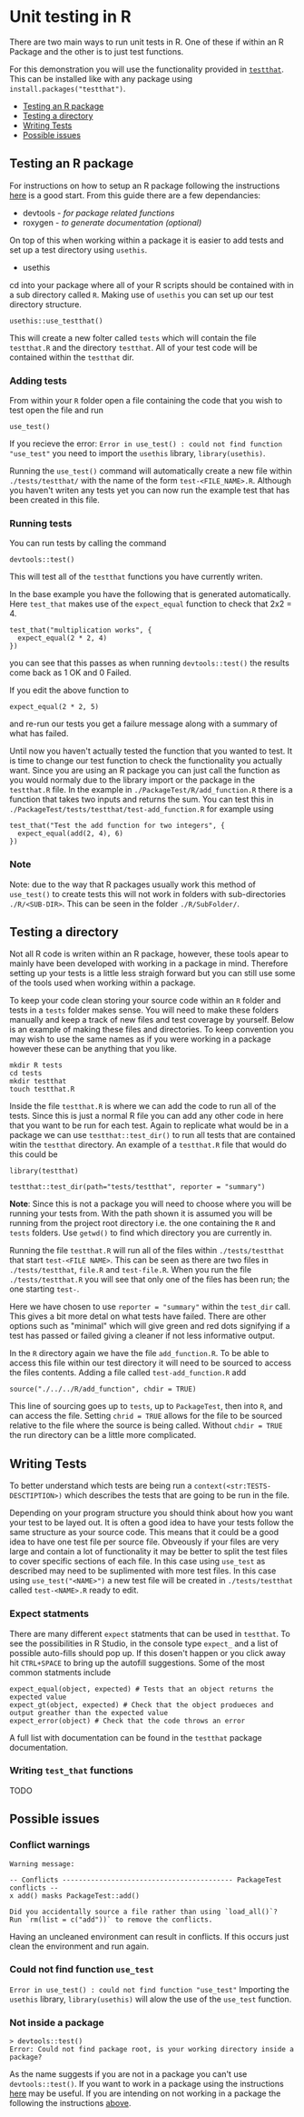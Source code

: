 # Unit testing in R

There are two main ways to run unit tests in R. One of these if within an R Package and the other is to just
test functions. 

For this demonstration you will use the functionality provided in [`testthat`](https://r-pkgs.org/tests.html). This can be installed like with any
package using ```install.packages("testthat")```.

- [Testing an R package](#testing-an-r-package)
- [Testing a directory](#testing-a-directory) 
- [Writing Tests](#writing-tests)
- [Possible issues](#possible-issues)

## Testing an R package

For instructions on how to setup an R package following the instructions [here](https://tinyheero.github.io/jekyll/update/2015/07/26/making-your-first-R-package.html) is a good start.
From this guide there are a few dependancies:
- devtools - *for package related functions*
- roxygen - *to generate documentation (optional)*

On top of this when working within a package it is easier to add tests and set up a test directory using `usethis`.
- usethis 

cd into your package where all of your R scripts should be contained with in a sub directory called `R`. Making use
of `usethis` you can set up our test directory structure. 
```
usethis::use_testthat()
```

This will create a new folter called `tests` which will contain the file `testthat.R` and the directory `testthat`.
All of your test code will be contained within the `testthat` dir. 

### Adding tests 

From within your `R` folder open a file containing the code that you wish to test open the file and run 
```
use_test()
```
If you recieve the error: `Error in use_test() : could not find function "use_test"` you need to import the `usethis`
library, `library(usethis)`.

Running the `use_test()` command will automatically create a new file within `./tests/testthat/` with the name of 
the form `test-<FILE_NAME>.R`. Although you haven't writen any tests yet you can now run the example test that has been 
created in this file. 

### Running tests

You can run tests by calling the command 
```
devtools::test()
```
This will test all of the `testthat` functions you have currently writen.

In the base example you have the following that is generated automatically. Here `test_that` makes use of the 
`expect_equal` function to check that 2x2 = 4. 
```
test_that("multiplication works", {
  expect_equal(2 * 2, 4)
})
```

you can see that this passes as when running `devtools::test()` the results come back as 1 OK and 0 Failed.

If you edit the above function to 
```
expect_equal(2 * 2, 5)
```
and re-run our tests you get a failure message along with a summary of what has failed.

Until now you haven't actually tested the function that you wanted to test. It is time to change our test 
function to check the functionality you actually want. Since you are using an R package you can just call the 
function as you would normaly due to the library import or the package in the `testthat.R` file. In the example 
in `./PackageTest/R/add_function.R` there is a function that takes two inputs and returns the sum. You can test 
this in `./PackageTest/tests/testthat/test-add_function.R` for example using
```
test_that("Test the add function for two integers", {
  expect_equal(add(2, 4), 6)
})
```

### Note

Note: due to the way that R packages usually work this method of `use_test()` to create tests this will not work
in folders with sub-directories `./R/<SUB-DIR>`. This can be seen in the folder `./R/SubFolder/`.

## Testing a directory

Not all R code is writen within an R package, however, these tools apear to mainly have been developed with working 
in a package in mind. Therefore setting up your tests is a little less straigh forward but you can still use some 
of the tools used when working within a package.

To keep your code clean storing your source code within an `R` folder and tests in a `tests` folder makes sense.
You will need to make these folders manually and keep a track of new files and test coverage by yourself.
Below is an example of making these files and directories. To keep convention you may wish to use the same names
as if you were working in a package however these can be anything that you like.
```
mkdir R tests
cd tests
mkdir testthat
touch testthat.R
```
Inside the file `testthat.R` is where we can add the code to run all of the tests. Since this is just a normal
R file you can add any other code in here that you want to be run for each test.
Again to replicate what would be in a package we can use `testthat::test_dir()` to run all tests that are contained
witin the `testthat` directory. An example of a `testthat.R` file that would do this could be
```
library(testthat)

testthat::test_dir(path="tests/testthat", reporter = "summary")
```
**Note**: Since this is not a package you will need to choose where you will be running your tests from. With 
the path shown it is assumed you will be running from the project root directory i.e. the one containing the `R` 
and `tests` folders. Use `getwd()` to find which directory you are currently in.

Running the file `testthat.R` will run all of the files within `./tests/testthat` that start `test-<FILE NAME>`.
This can be seen as there are two files in `./tests/testthat`, `file.R` and `test-file.R`. When you run the file 
`./tests/testthat.R` you will see that only one of the files has been run; the one starting `test-`. 

Here we have chosen to use `reporter = "summary"` within the `test_dir` call. This gives a bit more detal on 
what tests have failed. There are other options such as "minimal" which will give green and red dots signifying
if a test has passed or failed giving a cleaner if not less informative output.

In the `R` directory again we have the file `add_function.R`. To be able to access this file within our test 
directory it will need to be sourced to access the files contents. Adding a file called `test-add_function.R` add
```
source("./../../R/add_function", chdir = TRUE) 
```
This line of sourcing goes up to `tests`, up to `PackageTest`, then into `R`, and can access the file. Setting `chrid = TRUE` allows for the file to be sourced relative to the file where the source is being called. Without `chdir = TRUE` the run directory can be a little more complicated.

## Writing Tests

To better understand which tests are being run a `context(<str:TESTS-DESCTIPTION>)` which describes the tests that are going to be run in the file.

Depending on your program structure you should think about how you want your test to be layed out. It is often a good
idea to have your tests follow the same structure as your source code. This means that it could be a good idea to have
one test file per source file. Obveously if your files are very large and contain a lot of functionality it may be 
better to split the test files to cover specific sections of each file. In this case using `use_test` as described may
need to be suplimented with more test files. In this case using `use_test("<NAME>")` a new test file will be created in 
`./tests/testthat` called `test-<NAME>.R` ready to edit.

### Expect statments

There are many different `expect` statments that can be used in `testthat`. To see the possibilities in R Studio, in
the console type `expect_` and a list of possible auto-fills should pop up. If this dosen't happen or you click away
hit `CTRL+SPACE` to bring up the autofill suggestions. Some of the most common statments include

```
expect_equal(object, expected) # Tests that an object returns the expected value
expect_gt(object, expected) # Check that the object produeces and output greather than the expected value
expect_error(object) # Check that the code throws an error
```

A full list with documentation can be found in the `testthat` package documentation.

### Writing `test_that` functions

TODO

## Possible issues

### Conflict warnings

```
Warning message:

-- Conflicts ------------------------------------------ PackageTest conflicts --
x add() masks PackageTest::add()

Did you accidentally source a file rather than using `load_all()`?
Run `rm(list = c("add"))` to remove the conflicts. 
```
Having an uncleaned environment can result in conflicts. If this occurs just clean the environment and run again.

### Could not find function `use_test`

```Error in use_test() : could not find function "use_test"```
Importing the `usethis` library, `library(usethis)` will alow the use of the `use_test` function.

### Not inside a package

```
> devtools::test()
Error: Could not find package root, is your working directory inside a package?
```
As the name suggests if you are not in a package you can't use `devtools::test()`. If you want to work in a package 
using the instructions [here](https://tinyheero.github.io/jekyll/update/2015/07/26/making-your-first-R-package.html)
may be useful. If you are intending on not working in a package the following the instructions [above](#testing-a-directory).
